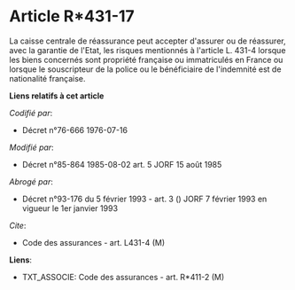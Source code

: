 # Article R*431-17

La caisse centrale de réassurance peut accepter d'assurer ou de réassurer, avec la garantie de l'Etat, les risques mentionnés
à l'article L. 431-4 lorsque les biens concernés sont propriété française ou immatriculés en France ou lorsque le
souscripteur de la police ou le bénéficiaire de l'indemnité est de nationalité française.

**Liens relatifs à cet article**

_Codifié par_:

  - Décret n°76-666 1976-07-16

_Modifié par_:

  - Décret n°85-864 1985-08-02 art. 5 JORF 15 août 1985

_Abrogé par_:

  - Décret n°93-176 du 5 février 1993 - art. 3 () JORF 7 février 1993 en vigueur le 1er janvier 1993

_Cite_:

  - Code des assurances - art. L431-4 (M)

**Liens**:

  - TXT_ASSOCIE: Code des assurances - art. R*411-2 (M)
